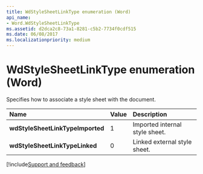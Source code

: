 ```yaml
---
title: WdStyleSheetLinkType enumeration (Word)
api_name:
- Word.WdStyleSheetLinkType
ms.assetid: d2dca2c8-73a1-8281-c5b2-7734f0cdf515
ms.date: 06/08/2017
ms.localizationpriority: medium
---
```



# WdStyleSheetLinkType enumeration (Word)

Specifies how to associate a style sheet with the document.



|Name|Value|Description|
|:-----|:-----|:-----|
| **wdStyleSheetLinkTypeImported**|1|Imported internal style sheet.|
| **wdStyleSheetLinkTypeLinked**|0|Linked external style sheet.|

[!include[Support and feedback](~/includes/feedback-boilerplate.md)]